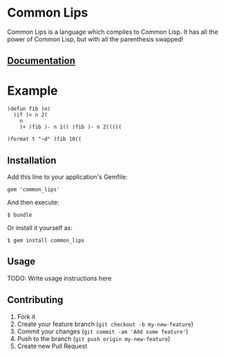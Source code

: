 # Common Lips

Common Lips is a language which compiles to Common Lisp. It has all the power of Common Lisp, but with all the parenthesis swapped!

## [Documentation](http://rubydoc.info/github/thenickperson/common_lips/frames)

# Example
```
)defun fib )n(
  )if )< n 2(
    n
    )+ )fib )- n 1(( )fib )- n 2(((((

)format t "~d" )fib 10((
```

## Installation

Add this line to your application's Gemfile:

    gem 'common_lips'

And then execute:

    $ bundle

Or install it yourself as:

    $ gem install common_lips

## Usage

TODO: Write usage instructions here

## Contributing

1. Fork it
2. Create your feature branch (`git checkout -b my-new-feature`)
3. Commit your changes (`git commit -am 'Add some feature'`)
4. Push to the branch (`git push origin my-new-feature`)
5. Create new Pull Request
